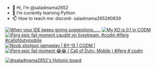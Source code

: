 - 👋 Hi, I’m @saladmama2652
- 🌱 I’m currently learning Python
- 📫 How to reach me: discord- saladmama2652#0839

<!-- BLOG-POST-LIST:START -->
<!-- BLOG-POST-LIST:END -->

<!-- BEGIN YOUTUBE-CARDS -->
[![When your IDE keeps giving suggestions......](https://ytcards.demolab.com/?id=6lmaT9_k6qY&title=When+your+IDE+keeps+giving+suggestions......&lang=en&timestamp=1648913745&background_color=%230d1117&title_color=%23ffffff&stats_color=%23dedede&width=250 "When your IDE keeps giving suggestions......")](https://www.youtube.com/watch?v=6lmaT9_k6qY)
[![My KD is 0.1 in CODM](https://ytcards.demolab.com/?id=Kk4pdNz6NPg&title=My+KD+is+0.1+in+CODM&lang=en&timestamp=1615874536&background_color=%230d1117&title_color=%23ffffff&stats_color=%23dedede&width=250 "My KD is 0.1 in CODM")](https://www.youtube.com/watch?v=Kk4pdNz6NPg)
[![iFerg epic fail moment caught on livestream. #codm #iferg #callofdutymobile](https://ytcards.demolab.com/?id=-WhEpHPGjXE&title=iFerg+epic+fail+moment+caught+on+livestream.+%23codm+%23iferg+%23callofdutymobile&lang=en&timestamp=1611198702&background_color=%230d1117&title_color=%23ffffff&stats_color=%23dedede&width=250 "iFerg epic fail moment caught on livestream. #codm #iferg #callofdutymobile")](https://www.youtube.com/watch?v=-WhEpHPGjXE)
[![Noob shotgun gameplay | BY-15 | CODM |](https://ytcards.demolab.com/?id=qyfyprS0dkw&title=Noob+shotgun+gameplay+%7C+BY-15+%7C+CODM+%7C&lang=en&timestamp=1610524081&background_color=%230d1117&title_color=%23ffffff&stats_color=%23dedede&width=250 "Noob shotgun gameplay | BY-15 | CODM |")](https://www.youtube.com/watch?v=qyfyprS0dkw)
[![iFerg epic fail moment 😂😂 ( Call of Duty: Mobile ) #iferg # codm](https://ytcards.demolab.com/?id=Dxw9HuigwlI&title=iFerg+epic+fail+moment+%F0%9F%98%82%F0%9F%98%82+%28+Call+of+Duty%3A+Mobile+%29+%23iferg+%23+codm&lang=en&timestamp=1605949590&background_color=%230d1117&title_color=%23ffffff&stats_color=%23dedede&width=250 "iFerg epic fail moment 😂😂 ( Call of Duty: Mobile ) #iferg # codm")](https://www.youtube.com/watch?v=Dxw9HuigwlI)
<!-- END YOUTUBE-CARDS -->

[![@saladmama2652's Holopin board](https://holopin.io/api/user/board?user=saladmama2652)](https://holopin.io/@saladmama2652)
